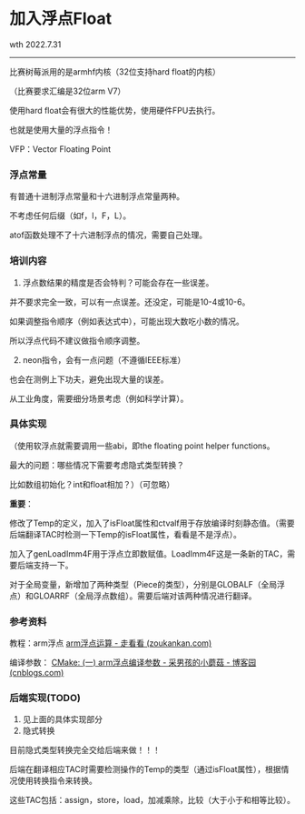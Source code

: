# 加入浮点Float

wth 2022.7.31

------

比赛树莓派用的是armhf内核（32位支持hard float的内核）

（比赛要求汇编是32位arm V7）

使用hard float会有很大的性能优势，使用硬件FPU去执行。

也就是使用大量的浮点指令！

VFP：Vector Floating Point

### 浮点常量

有普通十进制浮点常量和十六进制浮点常量两种。

不考虑任何后缀（如f，l，F，L）。

atof函数处理不了十六进制浮点的情况，需要自己处理。

### 培训内容

1. 浮点数结果的精度是否会特判？可能会存在一些误差。

并不要求完全一致，可以有一点误差。还没定，可能是10-4或10-6。

如果调整指令顺序（例如表达式中），可能出现大数吃小数的情况。

所以浮点代码不建议做指令顺序调整。

2. neon指令，会有一点问题（不遵循IEEE标准）

也会在测例上下功夫，避免出现大量的误差。

从工业角度，需要细分场景考虑（例如科学计算）。

### 具体实现

（使用软浮点就需要调用一些abi，即the floating point helper functions。

最大的问题：哪些情况下需要考虑隐式类型转换？

比如数组初始化？int和float相加？）（可忽略）

**重要**：

修改了Temp的定义，加入了isFloat属性和ctvalf用于存放编译时刻静态值。（需要后端翻译TAC时检测一下Temp的isFloat属性，看看是不是浮点）。

加入了genLoadImm4F用于浮点立即数赋值。LoadImm4F这是一条新的TAC，需要后端支持一下。

对于全局变量，新增加了两种类型（Piece的类型），分别是GLOBALF（全局浮点）和GLOARRF（全局浮点数组）。需要后端对该两种情况进行翻译。

### 参考资料

教程：arm浮点  [arm浮点运算 - 走看看 (zoukankan.com)](http://t.zoukankan.com/-9-8-p-9254964.html)

编译参数： [CMake: (一) arm浮点编译参数 - 采男孩的小蘑菇 - 博客园 (cnblogs.com)](https://www.cnblogs.com/flyinggod/p/13713183.html)

### 后端实现(TODO)

1. 见上面的具体实现部分
2. 隐式转换

目前隐式类型转换完全交给后端来做！！！

后端在翻译相应TAC时需要检测操作的Temp的类型（通过isFloat属性），根据情况使用转换指令来转换。

这些TAC包括：assign，store，load，加减乘除，比较（大于小于和相等比较）。